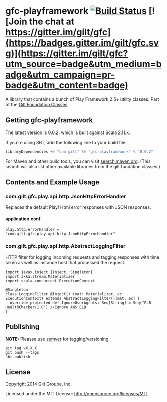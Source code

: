 # gfc-playframework [![Build Status](https://travis-ci.org/gilt/gfc-playframework.svg?branch=master)](https://travis-ci.org/gilt/gfc-playframework) [![Join the chat at https://gitter.im/gilt/gfc](https://badges.gitter.im/gilt/gfc.svg)](https://gitter.im/gilt/gfc?utm_source=badge&utm_medium=badge&utm_campaign=pr-badge&utm_content=badge)

A library that contains a bunch of Play Framework 2.5+ utility classes. Part of the [Gilt Foundation Classes](https://github.com/gilt?query=gfc).

## Getting gfc-playframework

The latest version is 0.0.2, which is built against Scala 2.11.x.

If you're using SBT, add the following line to your build file:

```scala
libraryDependencies += "com.gilt" %% "gfc-playframework" % "0.0.2"
```

For Maven and other build tools, you can visit [search.maven.org](http://search.maven.org/#search%7Cga%7C1%7Ccom.gilt%20gfc).
(This search will also list other available libraries from the gilt fundation classes.)

## Contents and Example Usage

### com.gilt.gfc.play.api.http.JsonHttpErrorHandler

Replaces the default Play! Html error responses with JSON responses.

#### application.conf

```
play.http.errorHandler = "com.gilt.gfc.play.api.http.JsonHttpErrorHandler"
```

### com.gilt.gfc.play.api.http.AbstractLoggingFilter

HTTP filter for logging incoming requests and tagging responses with time taken as well as instance host that processed the request.

```
import javax.inject.{Inject, Singleton}
import akka.stream.Materializer
import scala.concurrent.ExecutionContext

@Singleton
class LoggingFilter @Inject() (mat: Materializer, ec: ExecutionContext) extends AbstractLoggingFilter()(mat, ec) {
  override protected def IgnoreUserAgents: Seq[String] = Seq("ELB-HealthChecker/1.0") //Ignore AWS ELB
}
```


## Publishing

**NOTE:** Pleasse use [semver](http://semver.org/) for tagging/versioning

    git tag vX.X.X
    git push --tags
    sbt publish

## License
Copyright 2014 Gilt Groupe, Inc.

Licensed under the MIT License: http://opensource.org/licenses/MIT

